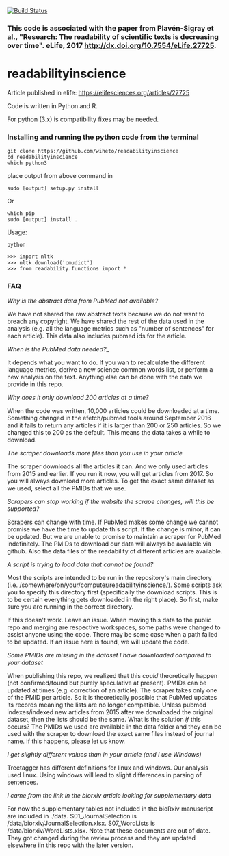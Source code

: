 [![Build Status](https://circleci.com/gh/russelljjarvis/readabilityinscience/tree/master.svg?style=svg)](https://app.circleci.com/pipelines/github/russelljjarvis/readabilityinscience/)




### This code is associated with the paper from Plavén-Sigray et al., "Research: The readability of scientific texts is decreasing over time". eLife, 2017 http://dx.doi.org/10.7554/eLife.27725. 

# readabilityinscience

Article published in elife: https://elifesciences.org/articles/27725

Code is written in Python and R.

For python (3.x) is compatibility fixes may be needed. 





### Installing and running the python code from the terminal
```
git clone https://github.com/wiheto/readabilityinscience
cd readabilityinscience
which python3
```
place output from above command in
```
sudo [output] setup.py install
```
Or
```
which pip
sudo [output] install .
```
Usage:
```
python

>>> import nltk
>>> nltk.download('cmudict')
>>> from readability.functions import *
```



### FAQ

_Why is the abstract data from PubMed not available?_

We have not shared the raw abstract texts because we do not want to breach any copyright. We have shared the rest of the data used in the analysis (e.g. all the language metrics such as "number of sentences" for each article). This data also includes pubmed ids for the article.

_When is the PubMed data needed?__

It depends what you want to do. If you wan to recalculate the different language metrics, derive a new science common words list, or perform a new analysis on the text. Anything else can be done with the data we provide in this repo.  

_Why does it only download 200 articles at a time?_

When the code was written, 10,000 articles could be downloaded at a time. Something changed in the efetch/pubmed tools around September 2016 and it fails to return any articles if it is larger than 200 or 250 articles. So we changed this to 200 as the default. This means the data takes a while to download.

_The scraper downloads more files than you use in your article_

The scraper downloads all the articles it can. And we only used articles from 2015 and earlier. If you run it now, you will get articles from 2017. So you will always download more articles. To get the exact same dataset as we used, select all the PMIDs that we use.

_Scrapers can stop working if the website the scrape changes, will this be supported?_

Scrapers can change with time. If PubMed makes some change we cannot promise we have the time to update this script. If the change is minor, it can be updated. But we are unable to promise to maintain a scraper for PubMed indefinitely. The PMIDs to download our data will always be available via github. Also the data files of the readability of different articles are available.

_A script is trying to load data that cannot be found?_

Most the scripts are intended to be run in the repository's main directory (i.e. /somewhere/on/your/computer/readabilityinscience/). Some scripts ask you to specify this directory first (specifically the download scripts. This is to be certain everything gets downloaded in the right place). So first, make sure you are running in the correct directory.

If this doesn't work. Leave an issue. When moving this data to the public repo and merging are respective workspaces, some paths were changed to assist anyone using the code. There may be some case when a path failed to be updated. If an issue here is found, we will update the code.


_Some PMIDs are missing in the dataset I have downloaded compared to your dataset_

When publishing this repo, we realized that this *could* theoretically happen (not confirmed/found but purely speculative at present). PMIDs can be updated at times (e.g. correction of an article). The scraper takes only one of the PMID per article. So it is theoretically possible that PubMed updates its records meaning the lists are no longer compatible. Unless pubmed indexes/indexed new articles from 2015 after we downloaded the original dataset, then the lists should be the same. What is the solution *if* this occurs? The PMIDs we used are available in the data folder and they can be used with the scraper to download the exact same files instead of journal name. If this happens, please let us know.

_I get slightly different values than in your article (and I use Windows)_

Treetagger has different definitions for linux and windows. Our analysis used linux. Using windows will lead to slight differences in parsing of sentences.

_I came from the link in the biorxiv article looking for supplementary data_

For now the supplementary tables not included in the bioRxiv manuscript are included in ./data. S01_JournalSelection is /data/biorxiv/JournalSelection.xlsx. S07_WordLists is /data/biorxiv/WordLists.xlsx. Note that these documents are out of date. They got changed during the review process and they are updated elsewhere iin this repo with the later version.
